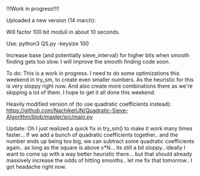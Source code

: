 !!!Work in progress!!!!

Uploaded a new version (14 march):

Will factor 100 bit moduli in about 10 seconds.

Use: python3 QS.py -keysize 100

Increase base (and potentially sieve_interval) for higher bits when smooth finding gets too slow. I will improve the smooth finding code soon.

To do: This is a work in progress. I need to do some optimizations this weekend in try_sm, to create even smaller numbers. As the heuristic for this is very sloppy right now. And also create more combinations there as we're skipping a lot of them. I hope to get it all done this weekend.

Heavily modified version of (to use quadratic coefficients instead): https://github.com/NachiketUN/Quadratic-Sieve-Algorithm/blob/master/src/main.py

Update: Oh I just realized a quick fix in try_sm() to make it work many times faster... If we add a bunch of quadratic coefficients together.. and the number ends up being too big, we can subtract some quadratic coefficients again.. as long as the square is above x*N... its still a bit sloppy.. ideally I want to come up with a way better heuristic there... but that should already massively increase the odds of hitting smooths.. let me fix that tomorrow.. I got headache right now.
